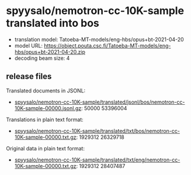 # spyysalo/nemotron-cc-10K-sample translated into bos

* translation model: Tatoeba-MT-models/eng-hbs/opus+bt-2021-04-20
* model URL: https://object.pouta.csc.fi/Tatoeba-MT-models/eng-hbs/opus+bt-2021-04-20.zip
* decoding beam size: 4

## release files

Translated documents in JSONL:
* [spyysalo/nemotron-cc-10K-sample/translated/jsonl/bos/nemotron-cc-10K-sample-00000.jsonl.gz](https://object.pouta.csc.fi/OELLM-synthetic/spyysalo/nemotron-cc-10K-sample/translated/jsonl/bos/nemotron-cc-10K-sample-00000.jsonl.gz):   50000 53396004

Translations in plain text format:
* [spyysalo/nemotron-cc-10K-sample/translated/txt/bos/nemotron-cc-10K-sample-00000.txt.gz](https://object.pouta.csc.fi/OELLM-synthetic/spyysalo/nemotron-cc-10K-sample/translated/txt/bos/nemotron-cc-10K-sample-00000.txt.gz): 1929312 26329718

Original data in plain text format:
* [spyysalo/nemotron-cc-10K-sample/translated/txt/eng/nemotron-cc-10K-sample-00000.txt.gz](https://object.pouta.csc.fi/OELLM-synthetic/spyysalo/nemotron-cc-10K-sample/translated/txt/eng/nemotron-cc-10K-sample-00000.txt.gz): 1929312 28407487
